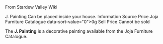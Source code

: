 From Stardew Valley Wiki

J. Painting Can be placed inside your house. Information Source Price Joja Furniture Catalogue data-sort-value="0"&gt;0g Sell Price Cannot be sold

The **J. Painting** is a decorative painting available from the Joja Furniture Catalogue.
